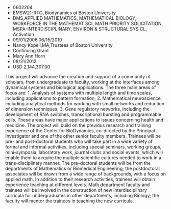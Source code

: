 
* 0602204
* EMSW21-RTG, Biodynamics at Boston University
* DMS,APPLIED MATHEMATICS, MATHEMATICAL BIOLOGY, WORKFORCE IN THE MATHEMAT SCI, MATH PRIORITY SOLICITATION, MSPA-INTERDISCIPLINARY, ENVIRON & STRUCTURAL SYS CL, Activation
* 09/01/2006,06/15/2010
* Nancy Kopell,MA,Trustees of Boston University
* Continuing Grant
* Mary Ann Horn
* 08/31/2012
* USD 2,144,307.00

This project will advance the creation and support of a community of scholars,
from undergraduate to faculty, working at the interfaces among dynamical systems
and biological applications. The three main areas of focus are: 1. Analysis of
systems with multiple length and time scales, including applications to pattern
formation; 2. Mathematical neuroscience, including analytical methods for
working with small networks and reduction of dimension techniques; 3. Gene
regulatory networks, including the development of RNA switches, transcriptional
bursting and programmable cells. These areas have major applications to issues
concerning health and medicine. The project will build on the previous research
and training experience of the Center for BioDynamics, co-directed by the
Principal Investigator and one of the other senior faculty members. Trainees
will be pre- and post-doctoral students who will take part in a wide variety of
formal and informal activities, including special seminars, working groups,
mini-symposia, laboratory work, journal clubs and social events, which will
enable them to acquire the multiple scientific cultures needed to work in a
trans-disciplinary manner. The pre-doctoral students will be from the
departments of Mathematics or Biomedical Engineering; the postdoctoral
associates will be drawn from a wide range of backgrounds, with a focus on
applied math. In addition to their research activities, trainees will obtain
experience teaching at different levels. Math department faculty and trainees
will be involved in the construction of new interdisciplinary curricula for
undergraduates in other departments, including Biology; the faculty will mentor
the trainees in teaching the new curricula.
